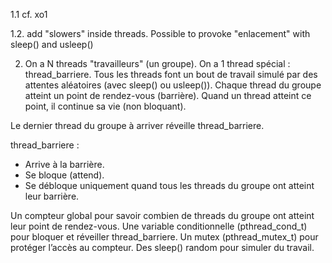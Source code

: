 1.1 cf. xo1

1.2. add "slowers" inside threads. Possible to provoke "enlacement" with sleep() and usleep()

2. On a N threads "travailleurs" (un groupe).
On a 1 thread spécial : thread_barriere.
Tous les threads font un bout de travail simulé par des attentes aléatoires (avec sleep() ou usleep()).
Chaque thread du groupe atteint un point de rendez-vous (barrière).
Quand un thread atteint ce point, il continue sa vie (non bloquant).

Le dernier thread du groupe à arriver réveille thread_barriere.

thread_barriere :
- Arrive à la barrière.
- Se bloque (attend).
- Se débloque uniquement quand tous les threads du groupe ont atteint leur barrière.

Un compteur global pour savoir combien de threads du groupe ont atteint leur point de rendez-vous.
Une variable conditionnelle (pthread_cond_t) pour bloquer et réveiller thread_barriere.
Un mutex (pthread_mutex_t) pour protéger l’accès au compteur.
Des sleep() random pour simuler du travail.